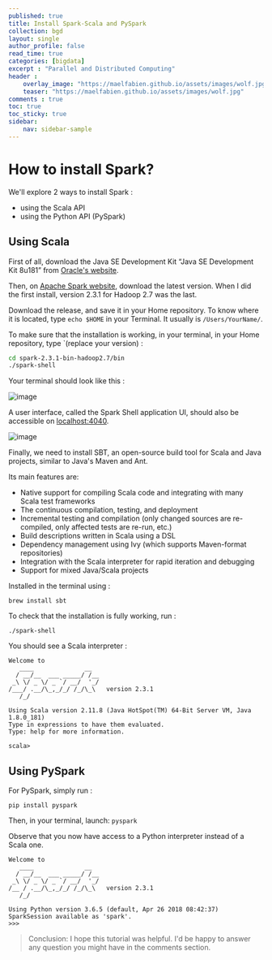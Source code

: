 ```yaml
---
published: true
title: Install Spark-Scala and PySpark
collection: bgd
layout: single
author_profile: false
read_time: true
categories: [bigdata]
excerpt : "Parallel and Distributed Computing"
header :
    overlay_image: "https://maelfabien.github.io/assets/images/wolf.jpg"
    teaser: "https://maelfabien.github.io/assets/images/wolf.jpg"
comments : true
toc: true
toc_sticky: true
sidebar:
    nav: sidebar-sample
---
```


# How to install Spark? 

We'll explore 2 ways to install Spark :
- using the Scala API
- using the Python API (PySpark)

## Using Scala

First of all, download the Java SE Development Kit “Java SE Development Kit 8u181” from [Oracle's website](http://www.oracle.com/technetwork/java/javase/downloads/jdk8-downloads-2133151.html).

Then, on [Apache Spark website](http://spark.apache.org/downloads.html), download the latest version. When I did the first install, version 2.3.1 for Hadoop 2.7 was the last.

Download the release, and save it in your Home repository. To know where it is located, type `echo $HOME` in your Terminal. It usually is `/Users/YourName/`.

To make sure that the installation is working, in your terminal, in your Home repository, type `(replace your version) :

```bash
cd spark-2.3.1-bin-hadoop2.7/bin
./spark-shell
```

Your terminal should look like this :

![image](https://maelfabien.github.io/assets/images/spark1.jpg)

A user interface, called the Spark Shell application UI, should also be accessible on [localhost:4040](localhost:4040).

![image](https://maelfabien.github.io/assets/images/spark2.jpg)

Finally, we need to install SBT, an open-source build tool for Scala and Java projects, similar to Java's Maven and Ant.

Its main features are:
- Native support for compiling Scala code and integrating with many Scala test frameworks
- The continuous compilation, testing, and deployment
- Incremental testing and compilation (only changed sources are re-compiled, only affected tests are re-run, etc.)
- Build descriptions written in Scala using a DSL
- Dependency management using Ivy (which supports Maven-format repositories)
- Integration with the Scala interpreter for rapid iteration and debugging
- Support for mixed Java/Scala projects

Installed in the terminal using :

`brew install sbt`

To check that the installation is fully working, run :

```
./spark-shell
```

You should see a Scala interpreter :
```
Welcome to
   ____              __  
  / __/__  ___ _____/ /__
 _\ \/ _ \/ _ `/ __/  '_/
/___/ .__/\_,_/_/ /_/\_\   version 2.3.1
   /_/

Using Scala version 2.11.8 (Java HotSpot(TM) 64-Bit Server VM, Java 1.8.0_181)
Type in expressions to have them evaluated.
Type: help for more information.

scala>
```

## Using PySpark

For PySpark, simply run :

`pip install pyspark`

Then, in your terminal, launch: `pyspark`

Observe that you now have access to a Python interpreter instead of a Scala one.

```
Welcome to
   ____              __
  / __/__  ___ _____/ /__
 _\ \/ _ \/ _ `/ __/  '_/
/__ / .__/\_,_/_/ /_/\_\   version 2.3.1
   /_/

Using Python version 3.6.5 (default, Apr 26 2018 08:42:37)
SparkSession available as 'spark'.
>>> 
````

> Conclusion: I hope this tutorial was helpful. I'd be happy to answer any question you might have in the comments section.